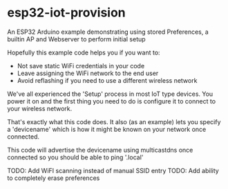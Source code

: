 # esp32-iot-provision
An ESP32 Arduino example demonstrating using stored Preferences, a builtin AP and Webserver to perform initial setup

Hopefully this example code helps you if you want to:

- Not save static WiFi credentials in your code
- Leave assigning the WiFi network to the end user
- Avoid reflashing if you need to use a different wireless network

We've all experienced the 'Setup' process in most IoT type devices. You power it on and the first thing you need to do is configure it to connect to your wireless network.

That's exactly what this code does. It also (as an example) lets you specify a 'devicename' which is how it might be known on your network once connected.

This code will advertise the devicename using multicastdns once connected so you should be able to ping '<devicename>.local'

TODO: Add WiFI scanning instead of manual SSID entry
TODO: Add ability to completely erase preferences